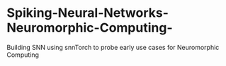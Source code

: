 # Spiking-Neural-Networks-Neuromorphic-Computing-
Building SNN using snnTorch to probe early use cases for Neuromorphic Computing
